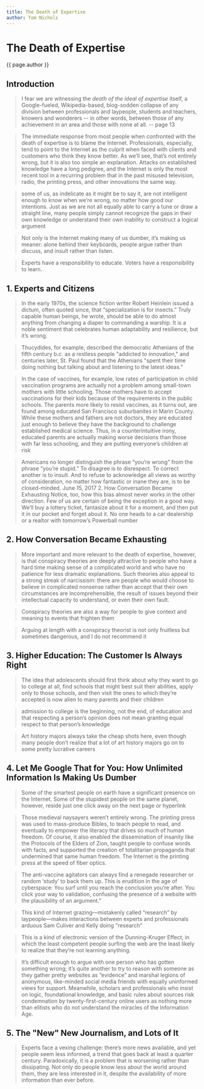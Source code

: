 ```yaml
---
title: The Death of Expertise
author: Tom Nichols
---
```


# The Death of Expertise
{{ page.author }}

## Introduction

> I fear we are witnessing the *death of the ideal of expertise* itself, a Google-fueled, Wikipedia-based, blog-sodden collapse of any division between professionals and laypeople, students and teachers, knowers and wonderers -- in other words, between those of any achievement in an area and those with none at all. -- page 13

> The immediate response from most people when confronted with the death of expertise is to blame the Internet. Professionals, especially, tend to point to the Internet as the culprit when faced with clients and customers who think they know better. As we’ll see, that’s not entirely wrong, but it is also too simple an explanation. Attacks on established knowledge have a long pedigree, and the Internet is only the most recent tool in a recurring problem that in the past misused television, radio, the printing press, and other innovations the same way.

> some of us, as indelicate as it might be to say it, are not intelligent enough to know when we’re wrong, no matter how good our intentions. Just as we are not all equally able to carry a tune or draw a straight line, many people simply cannot recognize the gaps in their own knowledge or understand their own inability to construct a logical argument

> Not only is the Internet making many of us dumber, it’s making us meaner: alone behind their keyboards, people argue rather than discuss, and insult rather than listen.

> Experts have a responsibility to educate. Voters have a responsibility to learn.


## 1. Experts and Citizens

> In the early 1970s, the science fiction writer Robert Heinlein issued a dictum, often quoted since, that “specialization is for insects.” Truly capable human beings, he wrote, should be able to do almost anything from changing a diaper to commanding a warship. It is a noble sentiment that celebrates human adaptability and resilience, but it’s wrong.

> Thucydides, for example, described the democratic Athenians of the fifth century b.c. as a restless people "addicted to innovation," and centuries later, St. Paul found that the Athenians "spent their time doing nothing but talking about and listening to the latest ideas."

> In the case of vaccines, for example, low rates of participation in child vaccination programs are actually not a problem among small-town mothers with little schooling. Those mothers have to accept vaccinations for their kids because of the requirements in the public schools. The parents more likely to resist vaccines, as it turns out, are found among educated San Francisco suburbanites in Marin County. While these mothers and fathers are not doctors, they are educated just enough to believe they have the background to challenge established medical science. Thus, in a counterintuitive irony, educated parents are actually making worse decisions than those with far less schooling, and they are putting everyone’s children at risk

> Americans no longer distinguish the phrase “you’re wrong” from the phrase “you’re stupid.” To disagree is to disrespect. To correct another is to insult. And to refuse to acknowledge all views as worthy of consideration, no matter how fantastic or inane they are, is to be closed-minded.
June 15, 2017 2. How Conversation Became Exhausting
Notice, too, how this bias almost never works in the other direction. Few of us are certain of being the exception in a good way. We’ll buy a lottery ticket, fantasize about it for a moment, and then put it in our pocket and forget about it. No one heads to a car dealership or a realtor with tomorrow’s Powerball number

## 2. How Conversation Became Exhausting

> More important and more relevant to the death of expertise, however, is that conspiracy theories are deeply attractive to people who have a hard time making sense of a complicated world and who have no patience for less dramatic explanations. Such theories also appeal to a strong streak of narcissism: there are people who would choose to believe in complicated nonsense rather than accept that their own circumstances are incomprehensible, the result of issues beyond their intellectual capacity to understand, or even their own fault.

> Conspiracy theories are also a way for people to give context and meaning to events that frighten them

> Arguing at length with a conspiracy theorist is not only fruitless but sometimes dangerous, and I do not recommend it

## 3. Higher Education: The Customer Is Always Right

> The idea that adolescents should first think about why they want to go to college at all, find schools that might best suit their abilities, apply only to those schools, and then visit the ones to which they’re accepted is now alien to many parents and their children

> admission to college is the beginning, not the end, of education and that respecting a person’s opinion does not mean granting equal respect to that person’s knowledge

> Art history majors always take the cheap shots here, even though many people don’t realize that a lot of art history majors go on to some pretty lucrative careers

## 4. Let Me Google That for You: How Unlimited Information Is Making Us Dumber

> Some of the smartest people on earth have a significant presence on the Internet. Some of the stupidest people on the same planet, however, reside just one click away on the next page or hyperlink

> Those medieval naysayers weren’t entirely wrong. The printing press was used to mass-produce Bibles, to teach people to read, and eventually to empower the literacy that drives so much of human freedom. Of course, it also enabled the dissemination of insanity like the Protocols of the Elders of Zion, taught people to confuse words with facts, and supported the creation of totalitarian propaganda that undermined that same human freedom. The Internet is the printing press at the speed of fiber optics.

> The anti-vaccine agitators can always find a renegade researcher or random ‘study’ to back them up. This is erudition in the age of cyberspace: You surf until you reach the conclusion you’re after. You click your way to validation, confusing the presence of a website with the plausibility of an argument.”

> This kind of Internet grazing—mistakenly called “research” by laypeople—makes interactions between experts and professionals arduous
Sam Culiver and Kelly doing "research"

> This is a kind of electronic version of the Dunning-Kruger Effect, in which the least competent people surfing the web are the least likely to realize that they’re not learning anything.

> It’s difficult enough to argue with one person who has gotten something wrong; it’s quite another to try to reason with someone as they gather pretty websites as “evidence” and marshal legions of anonymous, like-minded social media friends with equally uninformed views for support. Meanwhile, scholars and professionals who insist on logic, foundational knowledge, and basic rules about sources risk condemnation by twenty-first-century online users as nothing more than elitists who do not understand the miracles of the Information Age.

## 5. The "New" New Journalism, and Lots of It

> Experts face a vexing challenge: there’s more news available, and yet people seem less informed, a trend that goes back at least a quarter century. Paradoxically, it is a problem that is worsening rather than dissipating. Not only do people know less about the world around them, they are less interested in it, despite the availability of more information than ever before.
